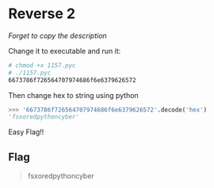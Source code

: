 # Reverse 2

*Forget to copy the description*

Change it to executable and run it:
```bash
# chmod +x 1157.pyc 
# ./1157.pyc 
6673786f726564707974686f6e6379626572
```
Then change hex to string using python
```python
>>> '6673786f726564707974686f6e6379626572'.decode('hex')
'fsxoredpythoncyber'
```
Easy Flag!!
## Flag
> fsxoredpythoncyber
